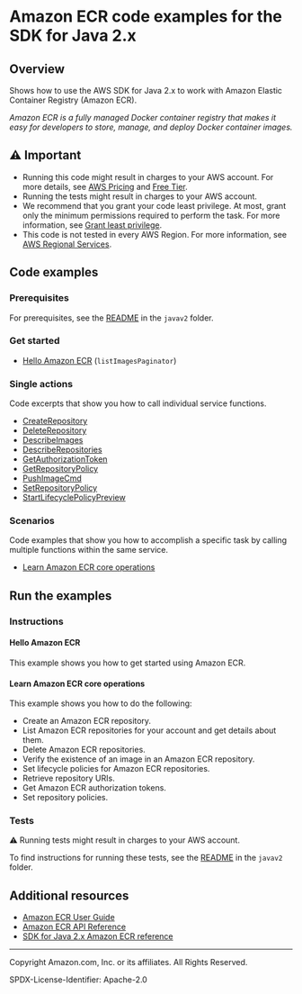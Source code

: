 # Amazon ECR code examples for the SDK for Java 2.x

## Overview

Shows how to use the AWS SDK for Java 2.x to work with Amazon Elastic Container Registry (Amazon ECR).

<!--custom.overview.start-->
<!--custom.overview.end-->

_Amazon ECR is a fully managed Docker container registry that makes it easy for developers to store, manage, and deploy Docker container images._

## ⚠ Important

* Running this code might result in charges to your AWS account. For more details, see [AWS Pricing](https://aws.amazon.com/pricing/) and [Free Tier](https://aws.amazon.com/free/).
* Running the tests might result in charges to your AWS account.
* We recommend that you grant your code least privilege. At most, grant only the minimum permissions required to perform the task. For more information, see [Grant least privilege](https://docs.aws.amazon.com/IAM/latest/UserGuide/best-practices.html#grant-least-privilege).
* This code is not tested in every AWS Region. For more information, see [AWS Regional Services](https://aws.amazon.com/about-aws/global-infrastructure/regional-product-services).

<!--custom.important.start-->
<!--custom.important.end-->

## Code examples

### Prerequisites

For prerequisites, see the [README](../../README.md#Prerequisites) in the `javav2` folder.


<!--custom.prerequisites.start-->
<!--custom.prerequisites.end-->

### Get started

- [Hello Amazon ECR](src/main/java/com/example/ecr/HelloECR.java#L6) (`listImagesPaginator`)


### Single actions

Code excerpts that show you how to call individual service functions.

- [CreateRepository](src/main/java/com/example/ecr/scenario/ECRActions.java#L417)
- [DeleteRepository](src/main/java/com/example/ecr/scenario/ECRActions.java#L87)
- [DescribeImages](src/main/java/com/example/ecr/scenario/ECRActions.java#L128)
- [DescribeRepositories](src/main/java/com/example/ecr/HelloECR.java#L6)
- [GetAuthorizationToken](src/main/java/com/example/ecr/scenario/ECRActions.java#L279)
- [GetRepositoryPolicy](src/main/java/com/example/ecr/scenario/ECRActions.java#L317)
- [PushImageCmd](src/main/java/com/example/ecr/scenario/ECRActions.java#L462)
- [SetRepositoryPolicy](src/main/java/com/example/ecr/scenario/ECRActions.java#L361)
- [StartLifecyclePolicyPreview](src/main/java/com/example/ecr/scenario/ECRActions.java#L128)

### Scenarios

Code examples that show you how to accomplish a specific task by calling multiple
functions within the same service.

- [Learn Amazon ECR core operations](src/main/java/com/example/ecr/scenario/ECRScenario.java)


<!--custom.examples.start-->
<!--custom.examples.end-->

## Run the examples

### Instructions


<!--custom.instructions.start-->
<!--custom.instructions.end-->

#### Hello Amazon ECR

This example shows you how to get started using Amazon ECR.



#### Learn Amazon ECR core operations

This example shows you how to do the following:

- Create an Amazon ECR repository.
- List Amazon ECR repositories for your account and get details about them.
- Delete Amazon ECR repositories.
- Verify the existence of an image in an Amazon ECR repository.
- Set lifecycle policies for Amazon ECR repositories.
- Retrieve repository URIs.
- Get Amazon ECR authorization tokens.
- Set repository policies.

<!--custom.scenario_prereqs.ecr_Scenario_RepositoryManagement.start-->
<!--custom.scenario_prereqs.ecr_Scenario_RepositoryManagement.end-->


<!--custom.scenarios.ecr_Scenario_RepositoryManagement.start-->
<!--custom.scenarios.ecr_Scenario_RepositoryManagement.end-->

### Tests

⚠ Running tests might result in charges to your AWS account.


To find instructions for running these tests, see the [README](../../README.md#Tests)
in the `javav2` folder.



<!--custom.tests.start-->
<!--custom.tests.end-->

## Additional resources

- [Amazon ECR User Guide](https://docs.aws.amazon.com/AmazonECR/latest/userguide/what-is-ecr.html)
- [Amazon ECR API Reference](https://docs.aws.amazon.com/AmazonECR/latest/APIReference/Welcome.html)
- [SDK for Java 2.x Amazon ECR reference](https://sdk.amazonaws.com/java/api/latest/software/amazon/awssdk/services/ecr/package-summary.html)

<!--custom.resources.start-->
<!--custom.resources.end-->

---

Copyright Amazon.com, Inc. or its affiliates. All Rights Reserved.

SPDX-License-Identifier: Apache-2.0